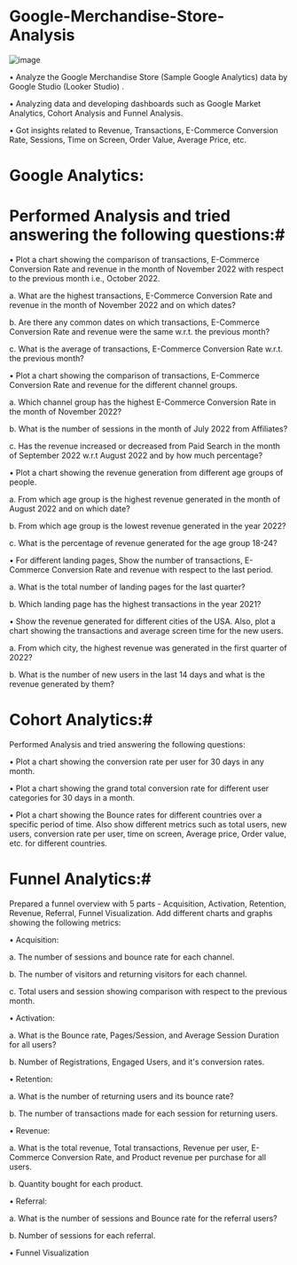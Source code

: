 # Google-Merchandise-Store-Analysis #

![image](https://github.com/ajshahdrashti/Google-Merchandise-Store-Analysis/assets/112719599/1bf610a3-7007-4e98-a712-20f1050801dc)


•	Analyze the Google Merchandise Store (Sample Google Analytics) data by Google Studio (Looker Studio) .

•	Analyzing data and developing dashboards such as Google Market Analytics, Cohort Analysis and Funnel Analysis.

•	Got insights related to Revenue, Transactions, E-Commerce Conversion Rate, Sessions, Time on Screen, Order Value, Average Price, etc.

# Google Analytics: # 



# Performed Analysis and tried answering the following questions:#

•	Plot a chart showing the comparison of transactions, E-Commerce Conversion Rate and revenue in the month of November 2022 with respect to the previous month i.e., October 2022.

a.	What are the highest transactions, E-Commerce Conversion Rate and revenue in the month of November 2022 and on which dates?

b.	Are there any common dates on which transactions, E-Commerce Conversion Rate and revenue were the same w.r.t. the previous month?

c.	What is the average of transactions, E-Commerce Conversion Rate w.r.t. the previous month?

•	Plot a chart showing the comparison of transactions, E-Commerce Conversion Rate and revenue for the different channel groups.

a.	Which channel group has the highest E-Commerce Conversion Rate in the month of November 2022?

b.	What is the number of sessions in the month of July 2022 from Affiliates?

c.	Has the revenue increased or decreased from Paid Search in the month of September 2022 w.r.t August 2022 and by how much percentage?

•	Plot a chart showing the revenue generation from different age groups of people.

a.	From which age group is the highest revenue generated in the month of August 2022 and on which date?

b.	From which age group is the lowest revenue generated in the year 2022?

c.	What is the percentage of revenue generated for the age group 18-24?

•	For different landing pages, Show the number of transactions, E-Commerce Conversion Rate and revenue with respect to the last period.

a.	What is the total number of landing pages for the last quarter?

b.	Which landing page has the highest transactions in the year 2021?

•	Show the revenue generated for different cities of the USA. Also, plot a chart showing the transactions and average screen time for the new users.

a.	From which city, the highest revenue was generated in the first quarter of 2022?

b.	What is the number of new users in the last 14 days and what is the revenue generated by them?

# Cohort Analytics:# 




Performed Analysis and tried answering the following questions:

•	Plot a chart showing the conversion rate per user for 30 days in any month.

•	Plot a chart showing the grand total conversion rate for different user categories for 30 days in a month.

•	Plot a chart showing the Bounce rates for different countries over a specific period of time. Also show different metrics such as total users, new users, conversion rate per user, time on screen, Average price, Order value, etc. for different countries.


# Funnel Analytics:# 




Prepared a funnel overview with 5 parts - Acquisition, Activation, Retention, Revenue, Referral, Funnel Visualization. Add different charts and graphs showing the following metrics:

•	Acquisition:

a.	The number of sessions and bounce rate for each channel.

b.	The number of visitors and returning visitors for each channel.

c.	Total users and session showing comparison with respect to the previous month.

•	Activation:

a.	What is the Bounce rate, Pages/Session, and Average Session Duration for all users?

b.	Number of Registrations, Engaged Users, and it's conversion rates.

•	Retention:

a.	What is the number of returning users and its bounce rate?

b.	The number of transactions made for each session for returning users.

•	Revenue:

a.	What is the total revenue, Total transactions, Revenue per user, E-Commerce Conversion Rate, and Product revenue per purchase for all users.

b.	Quantity bought for each product.

•	Referral:

a.	What is the number of sessions and Bounce rate for the referral users?

b.	Number of sessions for each referral.

•	Funnel Visualization
